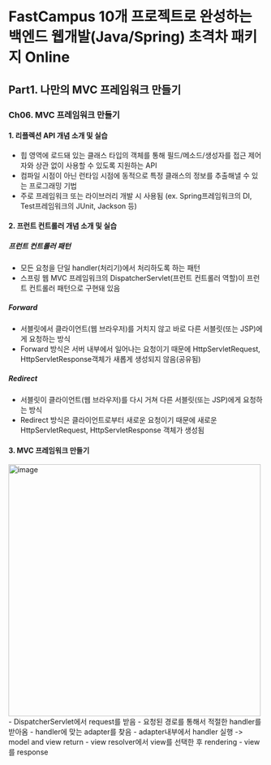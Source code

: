 # FastCampus 10개 프로젝트로 완성하는 백엔드 웹개발(Java/Spring) 초격차 패키지 Online
## Part1. 나만의 MVC 프레임워크 만들기
### Ch06. MVC 프레임워크 만들기
#### 1. 리플렉션 API 개념 소개 및 실습
- 힙 영역에 로드돼 있는 클래스 타입의 객체를 통해 필드/메소드/생성자를 접근 제어자와 상관 없이 사용할 수 있도록 지원하는 API
- 컴파일 시점이 아닌 런타임 시점에 동적으로 특정 클래스의 정보를 추출해낼 수 있는 프로그래밍 기법
- 주로 프레임워크 또는 라이브러리 개발 시 사용됨 (ex. Spring프레임워크의 DI, Test프레임워크의 JUnit, Jackson 등)
#### 2. 프런트 컨트롤러 개념 소개 및 실습
##### 프런트 컨트롤러 패턴
- 모든 요청을 단일 handler(처리기)에서 처리하도록 하는 패턴
- 스프링 웹 MVC 프레임워크의 DispatcherServlet(프런트 컨트롤러 역할)이 프런트 컨트롤러 패턴으로 구현돼 있음
##### Forward
- 서블릿에서 클라이언트(웹 브라우저)를 거치지 않고 바로 다른 서블릿(또는 JSP)에게 요청하는 방식
- Forward 방식은 서버 내부에서 일어나는 요청이기 때문에 HttpServletRequest, HttpServletResponse객체가 새롭게 생성되지 않음(공유됨)
##### Redirect
- 서블릿이 클라이언트(웹 브라우저)를 다시 거쳐 다른 서블릿(또는 JSP)에게 요청하는 방식
- Redirect 방식은 클라이언트로부터 새로운 요청이기 때문에 새로운 HttpServletRequest, HttpServletResponse 객체가 생성됨
#### 3. MVC 프레임워크 만들기
<img width="497" alt="image" src="https://user-images.githubusercontent.com/106790381/226847384-8f5aeec8-383e-4124-99c2-8e323a0d84d0.png">  
- DispatcherServlet에서 request를 받음
- 요청된 경로를 통해서 적절한 handler를 받아옴
- handler에 맞는 adapter를 찾음
- adapter내부에서 handler 실행 -> model and view return
- view resolver에서 view를 선택한 후 rendering
- view를 response
